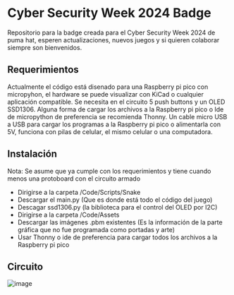 # Cyber Security Week 2024 Badge
Repositorio para la badge creada para el Cyber Security Week 2024 de puma hat, esperen actualizaciones, nuevos juegos y si quieren colaborar siempre son bienvenidos.
## Requerimientos
Actualmente el código está disenado para una Raspberry pi pico con micropyhon, el hardware se puede visualizar con KiCad o cualquier aplicación compatible.
Se necesita en el circuito 5 push buttons y un OLED SSD1306.
Alguna forma de cargar los archivos a la Raspberry pi pico o Ide de micropython de preferencia se recomienda Thonny.
Un cable micro USB a USB para cargar los programas a la Raspberry pi pico o alimentarla con 5V, funciona con pilas de celular, el mismo celular o una computadora.
## Instalación
Nota: Se asume que ya cumple con los requerimientos y tiene cuando menos una protoboard con el circuito armado
- Dirigirse a la carpeta /Code/Scripts/Snake
- Descargar el main.py (Que es donde está todo el código del juego)
- Descagar ssd1306.py (la biblioteca para el control del OLED por I2C)
- Dirigirse a la carpeta /Code/Assets
- Descargar las imágenes .pbm existentes (Es la información de la parte gráfica que no fue programada como portadas y arte)
- Usar Thonny o ide de preferencia para cargar todos los archivos a la Raspberry pi pico
## Circuito
![image](https://github.com/user-attachments/assets/7fff954b-f88d-46f3-be25-e5a5aa0d534f)
